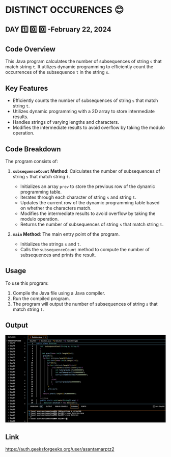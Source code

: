 # DISTINCT OCCURENCES :blush:
## DAY :one: :zero: :zero: -February 22, 2024

## Code Overview
This Java program calculates the number of subsequences of string `s` that match string `t`. It utilizes dynamic programming to efficiently count the occurrences of the subsequence `t` in the string `s`.

## Key Features
- Efficiently counts the number of subsequences of string `s` that match string `t`.
- Utilizes dynamic programming with a 2D array to store intermediate results.
- Handles strings of varying lengths and characters.
- Modifies the intermediate results to avoid overflow by taking the modulo operation.

## Code Breakdown
The program consists of:
1. **`subsequenceCount` Method**: Calculates the number of subsequences of string `s` that match string `t`.
    - Initializes an array `prev` to store the previous row of the dynamic programming table.
    - Iterates through each character of string `s` and string `t`.
    - Updates the current row of the dynamic programming table based on whether the characters match.
    - Modifies the intermediate results to avoid overflow by taking the modulo operation.
    - Returns the number of subsequences of string `s` that match string `t`.

2. **`main` Method**: The main entry point of the program.
    - Initializes the strings `s` and `t`.
    - Calls the `subsequenceCount` method to compute the number of subsequences and prints the result.

## Usage
To use this program:
1. Compile the Java file using a Java compiler.
2. Run the compiled program.
3. The program will output the number of subsequences of string `s` that match string `t`.



## Output

![Reference Image](s100.png)

## Link
<https://auth.geeksforgeeks.org/user/asantamarptz2>


